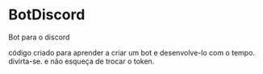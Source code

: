 # BotDiscord
Bot para o discord

código criado para aprender a criar um bot e desenvolve-lo com o tempo.
divirta-se.
e não esqueça de trocar o token.
